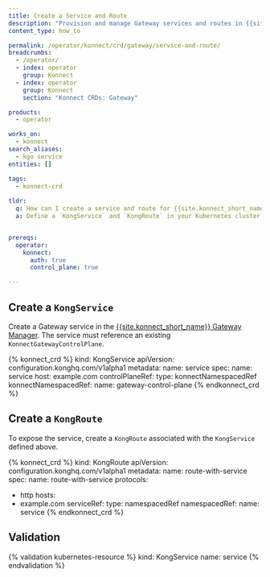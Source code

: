 ```yaml
---
title: Create a Service and Route
description: "Provision and manage Gateway services and routes in {{site.konnect_short_name}} using KGO custom resources."
content_type: how_to

permalink: /operator/konnect/crd/gateway/service-and-route/
breadcrumbs:
  - /operator/
  - index: operator
    group: Konnect
  - index: operator
    group: Konnect
    section: "Konnect CRDs: Gateway"

products:
  - operator

works_on:
  - konnect
search_aliases:
  - kgo service
entities: []

tags:
  - konnect-crd
 
tldr:
  q: How can I create a service and route for {{site.konnect_short_name}} using KGO?
  a: Define a `KongService` and `KongRoute` in your Kubernetes cluster to provision and configure Gateway entities through the {{site.konnect_short_name}} Gateway Manager.


prereqs:
  operator:
    konnect:
      auth: true
      control_plane: true

---
```


## Create a `KongService` 

Create a Gateway service in the [{{site.konnect_short_name}} Gateway Manager](/gateway-manager/). The service must reference an existing `KonnectGatewayControlPlane`.

<!-- vale off -->
{% konnect_crd %}
kind: KongService
apiVersion: configuration.konghq.com/v1alpha1
metadata:
  name: service
spec:
  name: service
  host: example.com
  controlPlaneRef:
    type: konnectNamespacedRef
    konnectNamespacedRef:
      name: gateway-control-plane
{% endkonnect_crd %}
<!-- vale on -->

## Create a `KongRoute`

To expose the service, create a `KongRoute` associated with the `KongService` defined above.

<!-- vale off -->
{% konnect_crd %}
kind: KongRoute
apiVersion: configuration.konghq.com/v1alpha1
metadata:
  name: route-with-service
spec:
  name: route-with-service
  protocols:
  - http
  hosts:
  - example.com
  serviceRef:
    type: namespacedRef
    namespacedRef:
      name: service
{% endkonnect_crd %}
<!-- vale on -->

## Validation

<!-- vale off -->
{% validation kubernetes-resource %}
kind: KongService
name: service
{% endvalidation %}
<!-- vale on -->